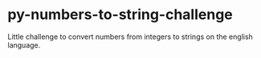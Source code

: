 # py-numbers-to-string-challenge
Little challenge to convert numbers from integers to strings on the english language.
